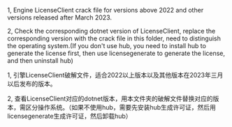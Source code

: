 1, Engine LicenseClient crack file for versions above 2022 and other versions released after March 2023.

2, Check the corresponding dotnet version of LicenseClient, replace the corresponding version with the crack file in this folder, need to distinguish the operating system.(If you don't use hub, you need to install hub to generate the license first, then use licensegenerate to generate the license, and then uninstall hub)


1, 引擎LicenseClient破解文件，适合2022以上版本以及其他版本在2023年三月以后发布的版本。

2, 查看LicenseClient对应的dotnet版本，用本文件夹的破解文件替换对应的版本，需区分操作系统。（如果不使用hub，需要先安装hub生成许可证，然后用licensegenerate生成许可证，然后卸载hub）